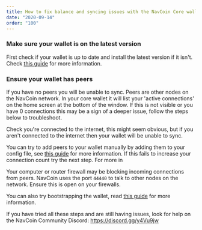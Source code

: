 ```yaml
---
title: How to fix balance and syncing issues with the NavCoin Core wallet?
date: "2020-09-14"
order: "100"
---
```

### Make sure your wallet is on the latest version

First check if your wallet is up to date and install the latest version if it isn't. 
Check [this guide](/navcoin-core/update-your-wallet) for more information.

### Ensure your wallet has peers

If you have no peers you will be unable to sync. Peers are other nodes on the NavCoin network. 
In your core wallet it will list your 'active connections' on the home screen at the bottom of the window. 
If this is not visible or you have 0 connections this may be a sign of a deeper issue, follow the steps below to troubleshoot.

Check you're connected to the internet, this might seem obvious, but if you aren't connected to the internet then your wallet will be unable to sync.

You can try to add peers to your wallet manually by adding them to your config file, see [this guide](./manually-add-nodes-to-navcoin-core) for more information. 
If this fails to increase your connection count try the next step. For more in

Your computer or router firewall may be blocking incoming connections from peers. 
NavCoin uses the port `44440` to talk to other nodes on the network. Ensure this is open on your firewalls.

You can also try bootstrapping the wallet, read [this guide](/navcoin-core/bootstrap-your-wallet) for more information.

If you have tried all these steps and are still having issues, look for help on the NavCoin Community Discord: https://discord.gg/y4Vu9jw
